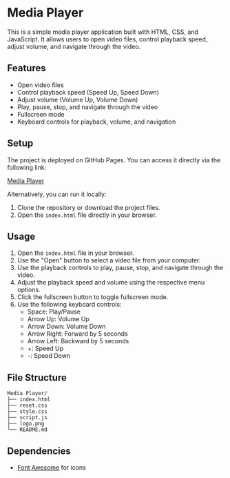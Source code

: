 # Media Player

This is a simple media player application built with HTML, CSS, and JavaScript. It allows users to open video files, control playback speed, adjust volume, and navigate through the video.

## Features

- Open video files
- Control playback speed (Speed Up, Speed Down)
- Adjust volume (Volume Up, Volume Down)
- Play, pause, stop, and navigate through the video
- Fullscreen mode
- Keyboard controls for playback, volume, and navigation

## Setup

The project is deployed on GitHub Pages. You can access it directly via the following link:

[Media Player](https://himanshukhare12.github.io/Media-Player/)

Alternatively, you can run it locally:

1. Clone the repository or download the project files.
2. Open the `index.html` file directly in your browser.

## Usage

1. Open the `index.html` file in your browser.
2. Use the "Open" button to select a video file from your computer.
3. Use the playback controls to play, pause, stop, and navigate through the video.
4. Adjust the playback speed and volume using the respective menu options.
5. Click the fullscreen button to toggle fullscreen mode.
6. Use the following keyboard controls:
   - Space: Play/Pause
   - Arrow Up: Volume Up
   - Arrow Down: Volume Down
   - Arrow Right: Forward by 5 seconds
   - Arrow Left: Backward by 5 seconds
   - +: Speed Up
   - -: Speed Down

## File Structure

```
Media Player/
├── index.html
├── reset.css
├── style.css
├── script.js
├── logo.png
└── README.md
```

## Dependencies

- [Font Awesome](https://cdnjs.cloudflare.com/ajax/libs/font-awesome/5.15.3/css/all.min.css) for icons

